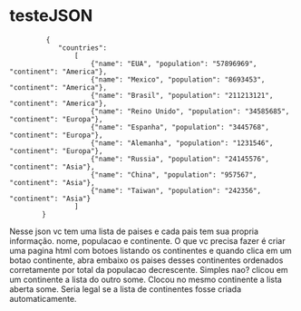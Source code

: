 # testeJSON


```
         {
            "countries":
                [
                    {"name": "EUA", "population": "57896969", "continent": "America"},
                    {"name": "Mexico", "population": "8693453", "continent": "America"},
                    {"name": "Brasil", "population": "211213121", "continent": "America"},
                    {"name": "Reino Unido", "population": "34585685", "continent": "Europa"},
                    {"name": "Espanha", "population": "3445768", "continent": "Europa"},
                    {"name": "Alemanha", "population": "1231546", "continent": "Europa"},
                    {"name": "Russia", "population": "24145576", "continent": "Asia"},
                    {"name": "China", "population": "957567", "continent": "Asia"},
                    {"name": "Taiwan", "population": "242356", "continent": "Asia"}
                ]
        }
```

Nesse json vc tem uma lista de paises e cada pais tem sua propria informação. nome, populacao e continente. O que vc precisa fazer é criar uma pagina html com botoes listando os continentes e quando clica em um botao continente, abra embaixo os paises desses continentes ordenados corretamente por total da populacao decrescente. Simples nao? clicou em um continente a lista do outro some. Clocou no mesmo continente a lista aberta some. Seria legal se a lista de continentes fosse criada automaticamente.
